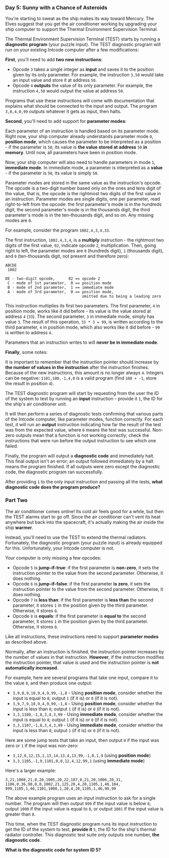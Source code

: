### Day 5: Sunny with a Chance of Asteroids ###

You're starting to sweat as the ship makes its way toward Mercury. 
The Elves suggest that you get the air conditioner working by upgrading your ship computer 
to support the Thermal Environment Supervision Terminal.

The Thermal Environment Supervision Terminal (TEST) starts by running a **diagnostic program** 
(your puzzle input). The TEST diagnostic program will run on your existing Intcode computer after a few modifications:

**First**, you'll need to add **two new instructions**:

* Opcode `3` takes a single integer as **input** and saves it to the position given by its only parameter. 
For example, the instruction `3,50` would take an input value and store it at address `50`.
* Opcode `4` **outputs** the value of its only parameter. 
For example, the instruction `4,50` would output the value at address `50`.

Programs that use these instructions will come with documentation that explains what should be connected to the input and output. 
The program `3,0,4,0,99` outputs whatever it gets as input, then halts.

**Second**, you'll need to add support for **parameter modes**:

Each parameter of an instruction is handled based on its parameter mode. 
Right now, your ship computer already understands parameter mode `0`, 
**position mode**, which causes the parameter to be interpreted as a position - if the parameter is `50`, 
its value is **the value stored at address** `50` **in memory**. Until now, all parameters have been in position mode.

Now, your ship computer will also need to handle parameters in mode `1`, **immediate mode**. 
In immediate mode, a parameter is interpreted as a **value** - if the parameter is `50`, its value is simply `50`.


Parameter modes are stored in the same value as the instruction's opcode. 
The opcode is a two-digit number based only on the ones and tens digit of the value, 
that is, the opcode is the rightmost two digits of the first value in an instruction. 
Parameter modes are single digits, one per parameter, read right-to-left from the opcode: 
the first parameter's mode is in the hundreds digit, the second parameter's mode is in the thousands digit, 
the third parameter's mode is in the ten-thousands digit, and so on. Any missing modes are `0`.

For example, consider the program `1002,4,3,4,33`.

The first instruction, `1002,4,3,4`, is a **multiply** instruction - 
the rightmost two digits of the first value, `02`, indicate opcode `2`, multiplication. 
Then, going right to left, the parameter modes are `0` (hundreds digit), `1` (thousands digit), 
and `0` (ten-thousands digit, not present and therefore zero):

```
ABCDE
 1002

DE - two-digit opcode,      02 == opcode 2
 C - mode of 1st parameter,  0 == position mode
 B - mode of 2nd parameter,  1 == immediate mode
 A - mode of 3rd parameter,  0 == position mode,
                                  omitted due to being a leading zero
```

This instruction multiplies its first two parameters. 
The first parameter, `4` in position mode, works like it did before - its value is the value stored at address `4` (`33`). 
The second parameter, `3` in immediate mode, simply has value `3`. The result of this operation, `33 * 3 = 99`, 
is written according to the third parameter, `4` in position mode, which also works like it did before - `99` is written to address `4`.

Parameters that an instruction writes to will **never be in immediate mode**.

**Finally**, some notes:

It is important to remember that the instruction pointer should increase by **the number of values in the instruction** 
after the instruction finishes. Because of the new instructions, this amount is no longer always `4`.
Integers can be negative: `1101,100,-1,4,0` is a valid program (find `100 + -1`, store the result in position `4`).


The TEST diagnostic program will start by requesting from the user the ID of the system to test by running 
an **input** instruction - provide it `1`, the ID for the ship's air conditioner unit.


It will then perform a series of diagnostic tests confirming that various parts of the Intcode computer, 
like parameter modes, function correctly. For each test, it will run an **output** instruction indicating 
how far the result of the test was from the expected value, where `0` means the test was successful. 
Non-zero outputs mean that a function is not working correctly; check the instructions that were run before 
the output instruction to see which one failed.

Finally, the program will output a **diagnostic code** and immediately halt. 
This final output isn't an error; an output followed immediately by a halt means the program finished. 
If all outputs were zero except the diagnostic code, the diagnostic program ran successfully.

After providing `1` to the only input instruction and passing all the tests, 
**what diagnostic code does the program produce?**


### Part Two ###

The air conditioner comes online! Its cold air feels good for a while, but then the TEST alarms start to go off. 
Since the air conditioner can't vent its heat anywhere but back into the spacecraft, 
it's actually making the air inside the ship **warmer**.

Instead, you'll need to use the TEST to extend the thermal radiators. Fortunately, the diagnostic program (your puzzle input) is already equipped for this. Unfortunately, your Intcode computer is not.

Your computer is only missing a few opcodes:

* Opcode `5` is **jump-if-true**: if the first parameter is **non-zero**, it sets the instruction pointer to the value from the second parameter. 
Otherwise, it does nothing.
* Opcode `6` is **jump-if-false**: if the first parameter **is zero**, it sets the instruction pointer to the value from the second parameter. 
Otherwise, it does nothing.
* Opcode `7` is **less than**: if the first parameter is **less than** the second parameter, it stores `1` in the position given by the third parameter. 
Otherwise, it stores `0`.
* Opcode `8` is **equals**: if the first parameter is **equal to** the second parameter, it stores `1` in the position given by the third parameter. 
Otherwise, it stores `0`.

Like all instructions, these instructions need to support **parameter modes** as described above.

Normally, after an instruction is finished, the instruction pointer increases by the number of values in that instruction. 
**However**, if the instruction modifies the instruction pointer, that value is used and the instruction pointer is **not automatically increased**.

For example, here are several programs that take one input, compare it to the value `8`, and then produce one output:

* `3,9,8,9,10,9,4,9,99,-1,8` - Using **position mode**, consider whether the input is equal to `8`; output `1` (if it is) or `0` (if it is not).
* `3,9,7,9,10,9,4,9,99,-1,8` - Using **position mode**, consider whether the input is less than `8`; output `1` (if it is) or `0` (if it is not).
* `3,3,1108,-1,8,3,4,3,99` - Using **immediate mode**, consider whether the input is equal to `8`; output `1` (if it is) or `0` (if it is not).
* `3,3,1107,-1,8,3,4,3,99` - Using **immediate mode**, consider whether the input is less than `8`; output `1` (if it is) or `0` (if it is not).

Here are some jump tests that take an input, then output `0` if the input was zero or `1` if the input was non-zero:

* `3,12,6,12,15,1,13,14,13,4,13,99,-1,0,1,9` (using **position mode**)
* `3,3,1105,-1,9,1101,0,0,12,4,12,99,1` (using **immediate mode**)

Here's a larger example:

```
3,21,1008,21,8,20,1005,20,22,107,8,21,20,1006,20,31,
1106,0,36,98,0,0,1002,21,125,20,4,20,1105,1,46,104,
999,1105,1,46,1101,1000,1,20,4,20,1105,1,46,98,99
```
The above example program uses an input instruction to ask for a single number. 
The program will then output `999` if the input value is below `8`, output `1000` if the input value is equal to `8`, 
or output `1001` if the input value is greater than `8`.

This time, when the TEST diagnostic program runs its input instruction to get the ID of the system to test, 
**provide it** `5`, the ID for the ship's thermal radiator controller. 
This diagnostic test suite only outputs one number, **the diagnostic code**.

**What is the diagnostic code for system ID 5?**